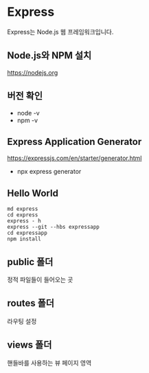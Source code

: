 # Express 

Express는 Node.js 웹 프레임워크입니다. 


## Node.js와 NPM 설치

https://nodejs.org


## 버전 확인

* node -v
* npm -v

## Express Application Generator

https://expressjs.com/en/starter/generator.html

* npx express generator

## Hello World

```Terminal
md express
cd express
express - h 
express --git --hbs expressapp 
cd expressapp
npm install 
```

## public 폴더

정적 파일들이 들어오는 곳


## routes 폴더

라우팅 설정

## views 폴더

핸들바를 사용하는 뷰 페이지 영역




